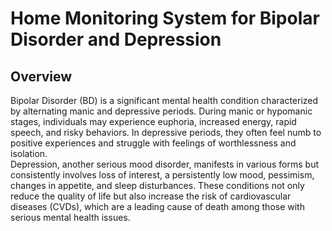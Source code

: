 # Home Monitoring System for Bipolar Disorder and Depression
## Overview
Bipolar Disorder (BD) is a significant mental health condition characterized by alternating manic and depressive periods. During manic or hypomanic stages, individuals may experience euphoria, increased energy, rapid speech, and risky behaviors. In depressive periods, they often feel numb to positive experiences and struggle with feelings of worthlessness and isolation.<br>
Depression, another serious mood disorder, manifests in various forms but consistently involves loss of interest, a persistently low mood, pessimism, changes in appetite, and sleep disturbances. These conditions not only reduce the quality of life but also increase the risk of cardiovascular diseases (CVDs), which are a leading cause of death among those with serious mental health issues.
